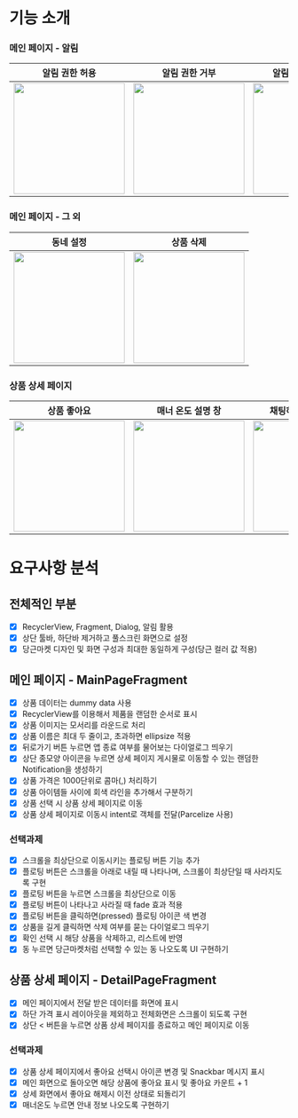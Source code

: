 # 기능 소개

### 메인 페이지 - 알림

|알림 권한 허용|알림 권한 거부|알림 세부 채널 거부|
|:-----:|:-----:|:-----:|
|<img width="200" src="https://github.com/DoTheBestMayB/NBC-AppleMarket/assets/48354989/e03a948a-aead-4d8a-8783-7ca93e1d951d">|<img width="200" src="https://github.com/DoTheBestMayB/NBC-AppleMarket/assets/48354989/f5bc7728-118e-4aca-bb98-f5b2bd68b6db">|<img width="200" src="https://github.com/DoTheBestMayB/NBC-AppleMarket/assets/48354989/71bf47bb-0a35-4d6a-b6be-0c984d31d150">|

### 메인 페이지 - 그 외

|동네 설정|상품 삭제|
|:-----:|:-----:|
|<img width="200" src="https://github.com/DoTheBestMayB/NBC-AppleMarket/assets/48354989/80604908-d0aa-49e5-9cc4-24b787ea745f">|<img width="200" src="https://github.com/DoTheBestMayB/NBC-AppleMarket/assets/48354989/1abf5d81-3de0-42f5-965e-848b200e206b">|

### 상품 상세 페이지

|상품 좋아요|매너 온도 설명 창|채팅하기 미지원 알림|
|:-----:|:-----:|:-----:|
|<img width="200" src="https://github.com/DoTheBestMayB/NBC-AppleMarket/assets/48354989/3d966b02-0d18-4079-bcff-b04aa0fdf106">|<img width="200" src="https://github.com/DoTheBestMayB/NBC-AppleMarket/assets/48354989/ec3aa00f-288b-4201-8e1e-c242e5aa22cd"> |<img width="200" src="https://github.com/DoTheBestMayB/NBC-AppleMarket/assets/48354989/94fc52d2-3187-4420-b1c9-9a95c4c05b41">|

# 요구사항 분석

## 전체적인 부분

- [x] RecyclerView, Fragment, Dialog, 알림 활용
- [x] 상단 툴바, 하단바 제거하고 풀스크린 화면으로 설정
- [x] 당근마켓 디자인 및 화면 구성과 최대한 동일하게 구성(당근 컬러 값 적용)

## 메인 페이지 - MainPageFragment

- [x] 상품 데이터는 dummy data 사용
- [x] RecyclerView를 이용해서 제품을 랜덤한 순서로 표시
- [x] 상품 이미지는 모서리를 라운드로 처리
- [x] 상품 이름은 최대 두 줄이고, 초과하면 ellipsize 적용
- [x] 뒤로가기 버튼 누르면 앱 종료 여부를 물어보는 다이얼로그 띄우기
- [x] 상단 종모양 아이콘을 누르면 상세 페이지 게시물로 이동할 수 있는 랜덤한 Notification을 생성하기
- [x] 상품 가격은 1000단위로 콤마(,) 처리하기
- [x] 상품 아이템들 사이에 회색 라인을 추가해서 구분하기
- [x] 상품 선택 시 상품 상세 페이지로 이동
- [x] 상품 상세 페이지로 이동시 intent로 객체를 전달(Parcelize 사용)

### 선택과제

- [x] 스크롤을 최상단으로 이동시키는 플로팅 버튼 기능 추가
- [x] 플로팅 버튼은 스크롤을 아래로 내릴 때 나타나며, 스크롤이 최상단일 때 사라지도록 구현
- [x] 플로팅 버튼을 누르면 스크롤을 최상단으로 이동
- [x] 플로팅 버튼이 나타나고 사라질 때 fade 효과 적용
- [x] 플로팅 버튼을 클릭하면(pressed) 플로팅 아이콘 색 변경
- [x] 상품을 길게 클릭하면 삭제 여부를 묻는 다이얼로그 띄우기
- [x] 확인 선택 시 해당 상품을 삭제하고, 리스트에 반영
- [x] 동 누르면 당근마켓처럼 선택할 수 있는 동 나오도록 UI 구현하기

## 상품 상세 페이지 - DetailPageFragment

- [x] 메인 페이지에서 전달 받은 데이터를 화면에 표시
- [x] 하단 가격 표시 레이아웃을 제외하고 전체화면은 스크롤이 되도록 구현
- [x] 상단 < 버튼을 누르면 상품 상세 페이지를 종료하고 메인 페이지로 이동

### 선택과제

- [x] 상품 상세 페이지에서 좋아요 선택시 아이콘 변경 및 Snackbar 메시지 표시
- [x] 메인 화면으로 돌아오면 해당 상품에 좋아요 표시 및 좋아요 카운트 + 1
- [x] 상세 화면에서 좋아요 해제시 이전 상태로 되돌리기
- [x] 매너온도 누르면 안내 정보 나오도록 구현하기
